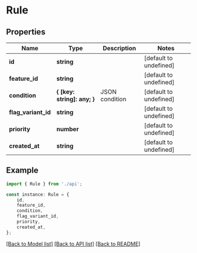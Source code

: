 # Rule


## Properties

Name | Type | Description | Notes
------------ | ------------- | ------------- | -------------
**id** | **string** |  | [default to undefined]
**feature_id** | **string** |  | [default to undefined]
**condition** | **{ [key: string]: any; }** | JSON condition | [default to undefined]
**flag_variant_id** | **string** |  | [default to undefined]
**priority** | **number** |  | [default to undefined]
**created_at** | **string** |  | [default to undefined]

## Example

```typescript
import { Rule } from './api';

const instance: Rule = {
    id,
    feature_id,
    condition,
    flag_variant_id,
    priority,
    created_at,
};
```

[[Back to Model list]](../README.md#documentation-for-models) [[Back to API list]](../README.md#documentation-for-api-endpoints) [[Back to README]](../README.md)
